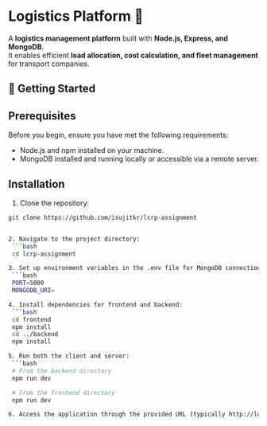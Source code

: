 # Logistics Platform 🚚

A **logistics management platform** built with **Node.js, Express, and MongoDB**.  
It enables efficient **load allocation, cost calculation, and fleet management** for transport companies.

## 🚀 Getting Started

## Prerequisites

Before you begin, ensure you have met the following requirements:

- Node.js and npm installed on your machine.
- MongoDB installed and running locally or accessible via a remote server.

## Installation

1. Clone the repository:
  ```bash
  git clone https://github.com/isujitkr/lcrp-assignment


2. Navigate to the project directory:
   ```bash
   cd lcrp-assignment

3. Set up environment variables in the .env file for MongoDB connection string.
   ```bash
   PORT=5000
   MONGODB_URI=

4. Install dependencies for frontend and backend:
   ```bash
   cd frontend
   npm install
   cd ../backend
   npm install

5. Run both the client and server:
   ```bash
   # From the backend directory
   npm run dev

   # From the frontend directory
   npm run dev

6. Access the application through the provided URL (typically http://localhost:5173)
